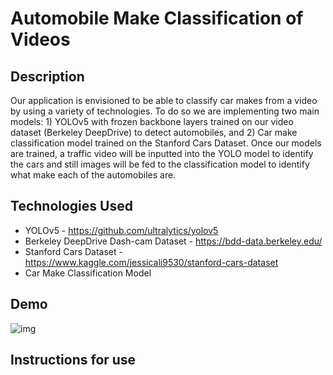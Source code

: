 # Automobile Make Classification of Videos

## Description

Our application is envisioned to be able to classify car makes from a video by using a variety of technologies. To do so we are implementing two main models: 1) YOLOv5 with frozen backbone layers trained on our video dataset (Berkeley DeepDrive) to detect automobiles, and 2) Car make classification model trained on the Stanford Cars Dataset. Once our models are trained, a traffic video will be inputted into the YOLO model to identify the cars and still images will be fed to the classification model to identify what make each of the automobiles are.

## Technologies Used

- YOLOv5 - https://github.com/ultralytics/yolov5
- Berkeley DeepDrive Dash-cam Dataset - https://bdd-data.berkeley.edu/
- Stanford Cars Dataset - https://www.kaggle.com/jessicali9530/stanford-cars-dataset
- Car Make Classification Model



## Demo

![img](https://lh3.googleusercontent.com/C8140GrvudyQW4ytuM1Gj6amJUdwcOrhP6z-eZcszF0CKDPYwU4ohhwsR5rXIBrlUQqp7UHjSbU4W-5fvH1vfnT3yA3Y9MQ53jGM9bKd8o-I-hTezEDroGix5GHc9PJDHVgufBbZDeI)

## Instructions for use






